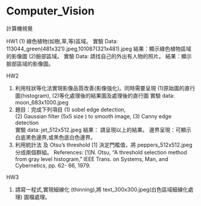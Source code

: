 # Computer_Vision
計算機視覺


HW1
(1) 綠色植物(如樹,草,等)區域。 
  實驗 Data: 113044_green(481x321).jpeg,101087(321x481).jpeg 
  結果：顯示綠色植物區域的影像圖 
(2)臉部區域。 
  實驗 Data:  請找自己的外出有人物的照片。 
  結果：顯示臉部區域的影像圖。
  
HW2
1. 利用柱狀等化法實現影像品質改善(影像強化)。同時需要呈現
  (1)原始圖的直行圖(histogram),
  (2)等化處理後的結果圖及處理後的直行圖
  實驗 data: moon_683x1000.jpeg 
2. 題目：完成下列項目 
  (1) sobel edge detection,  
  (2) Gaussian filter (5x5 size ) to smooth image, 
  (3) Canny edge detection  
  實驗 data: jet_512x512.jpeg 
  結果： 請呈現以上的結果。 
  邊界呈現：可顯示白底黑色邊界,或黑色底白色邊界。 
3. 利用統計法 及 Otsu’s threshold [1] 決定門檻值，將 peppers_512x512.jpeg 分成兩個群組。
  References: [1]N. Otsu, “A threshold selection method from gray level histogram,” IEEE Trans. on Systems, Man, and Cybernetics, pp. 62-   66, 1979. 
  
HW3  
  1. 請寫一程式,實現細線化 (thinning),將 text_300x300.jpeg(白色區域細線化處理) 圖檔處理。 
